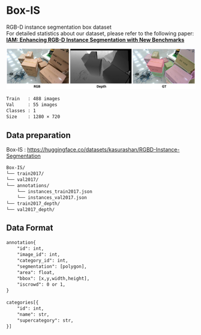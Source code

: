 # Box-IS
RGB-D instance segmentation box dataset \
For detailed statistics about our dataset, please refer to the following paper:\
**[IAM: Enhancing RGB-D Instance Segmentation with New Benchmarks](https://arxiv.org/abs/2501.01685)** 

![image](./img/img1.jpg)

```
Train   : 488 images
Val     : 55 images
Classes : 1
Size    : 1280 × 720
```

## Data preparation

Box-IS : https://huggingface.co/datasets/kasurashan/RGBD-Instance-Segmentation

```
Box-IS/
└── train2017/
└── val2017/
└── annotations/
    └── instances_train2017.json
    └── instances_val2017.json
└── train2017_depth/
└── val2017_depth/
```

## Data Format
```
annotation{
    "id": int,
    "image_id": int,
    "category_id": int,
    "segmentation": [polygon],
    "area": float,
    "bbox": [x,y,width,height],
    "iscrowd": 0 or 1,
}

categories[{
    "id": int,
    "name": str,
    "supercategory": str,
}]
```


